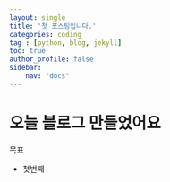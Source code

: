 ```yaml
---
layout: single
title: '첫 포스팅입니다.'
categories: coding
tag : [python, blog, jekyll]
toc: true
author_profile: false
sidebar:
    nav: "docs"
---
```


# 오늘 블로그 만들었어요 

목표
- 첫번째



